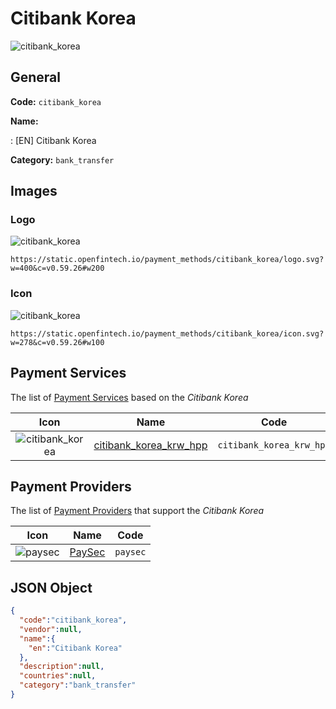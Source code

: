 
# Citibank Korea 
![citibank_korea](https://static.openfintech.io/payment_methods/citibank_korea/logo.svg?w=400&c=v0.59.26#w200)  

## General 
**Code:** `citibank_korea` 
 
**Name:** 
 
:	[EN] Citibank Korea 
 
**Category:** `bank_transfer` 
 

## Images 

### Logo 
![citibank_korea](https://static.openfintech.io/payment_methods/citibank_korea/logo.svg?w=400&c=v0.59.26#w200)  

```
https://static.openfintech.io/payment_methods/citibank_korea/logo.svg?w=400&c=v0.59.26#w200
```  

### Icon 
![citibank_korea](https://static.openfintech.io/payment_methods/citibank_korea/icon.svg?w=278&c=v0.59.26#w100)  

```
https://static.openfintech.io/payment_methods/citibank_korea/icon.svg?w=278&c=v0.59.26#w100
```  

## Payment Services 
 
The list of [Payment Services](#) based on the _Citibank Korea_ 

|Icon|Name|Code| 
|:---:|:---:|:---:| 
|![citibank_korea](https://static.openfintech.io/payment_methods/citibank_korea/icon.svg?w=278&c=v0.59.26#w100) |[citibank_korea_krw_hpp](#)|`citibank_korea_krw_hpp`| 
 

## Payment Providers 
 
The list of [Payment Providers](/providers) that support the _Citibank Korea_ 

|Icon|Name|Code| 
|:---:|:---:|:---:| 
|![paysec](https://static.openfintech.io/payment_providers/paysec/icon.png?w=278&c=v0.59.26#w100) |[PaySec](/payment-providers/paysec)|`paysec`| 
 

## JSON Object 

```json
{
  "code":"citibank_korea",
  "vendor":null,
  "name":{
    "en":"Citibank Korea"
  },
  "description":null,
  "countries":null,
  "category":"bank_transfer"
}
```  
